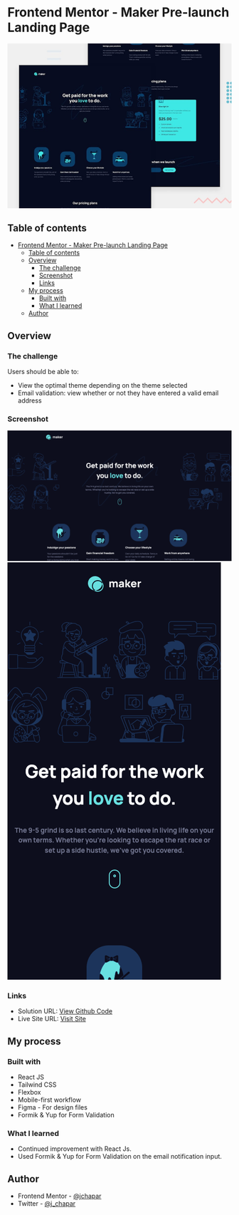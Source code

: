 # Frontend Mentor - Maker Pre-launch Landing Page

![Design preview for the Maker Pre-launch Landing coding challenge](./preview.jpg)

## Table of contents

- [Frontend Mentor - Maker Pre-launch Landing Page](#)
  - [Table of contents](#table-of-contents)
  - [Overview](#overview)
    - [The challenge](#the-challenge)
    - [Screenshot](#screenshot)
    - [Links](#links)
  - [My process](#my-process)
    - [Built with](#built-with)
    - [What I learned](#what-i-learned)
  - [Author](#author)

## Overview

### The challenge

Users should be able to:

- View the optimal theme depending on the theme selected
- Email validation: view whether or not they have entered a valid email address

### Screenshot

![](./desktop.png)
![](./mobile.png)

### Links

- Solution URL: [View Github Code](https://github.com/jchapar/maker-fem)
- Live Site URL: [Visit Site](https://jchapar.github.io/ToDo_FEM)

## My process

### Built with

- React JS
- Tailwind CSS
- Flexbox
- Mobile-first workflow
- Figma - For design files
- Formik & Yup for Form Validation

### What I learned

- Continued improvement with React Js.
- Used Formik & Yup for Form Validation on the email notification input.

## Author

- Frontend Mentor - [@jchapar](https://www.frontendmentor.io/profile/jchapar)
- Twitter - [@j_chapar](https://www.twitter.com/j_chapar)
